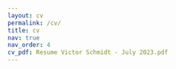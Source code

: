 ```yaml
---
layout: cv
permalink: /cv/
title: cv
nav: true
nav_order: 4
cv_pdf: Resume Victor Schmidt - July 2023.pdf
---
```

